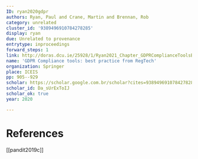 ```yaml
---
ID: ryan2020gdpr
authors: Ryan, Paul and Crane, Martin and Brennan, Rob
category: unrelated
cluster_id: '9389496910784278285'
display: ryan
due: Unrelated to provenance
entrytype: inproceedings
forward_steps: 1
link: http://doras.dcu.ie/25928/1/Ryan2021_Chapter_GDPRComplianceToolsBestPractic.pdf
name: 'GDPR Compliance tools: best practice from RegTech'
organization: Springer
place: ICEIS
pp: 905--929
scholar: https://scholar.google.com.br/scholar?cites=9389496910784278285&as_sdt=2005&sciodt=0,5&hl=en
scholar_id: Da_sUrExToIJ
scholar_ok: true
year: 2020

---
```


# References

[[pandit2019c]]
